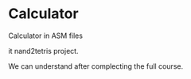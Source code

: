 # Calculator
Calculator in ASM files

it nand2tetris project. 

We can understand after complecting the full course. 
